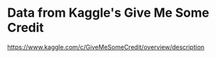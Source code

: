 # Data from Kaggle's Give Me Some Credit
https://www.kaggle.com/c/GiveMeSomeCredit/overview/description
